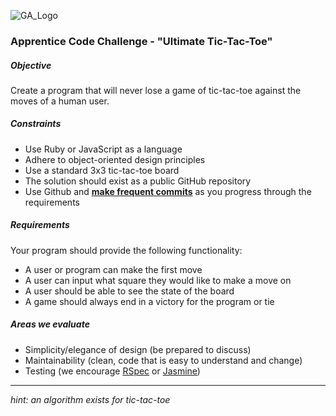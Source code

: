 ![GA_Logo](https://raw.github.com/generalassembly/ga-ruby-on-rails-for-devs/master/images/ga.png)


### Apprentice Code Challenge - "Ultimate Tic-Tac-Toe"

##### Objective

Create a program that will never lose a game of tic-tac-toe against the moves of a human user. 

##### Constraints

- Use Ruby or JavaScript as a language
- Adhere to object-oriented design principles
- Use a standard 3x3 tic-tac-toe board
- The solution should exist as a public GitHub repository
- Use Github and [**make frequent commits**](http://tbaggery.com/2008/04/19/a-note-about-git-commit-messages.html) as you progress through the requirements

##### Requirements

Your program should provide the following functionality:

- A user or program can make the first move
- A user can input what square they would like to make a move on
- A user should be able to see the state of the board
- A game should always end in a victory for the program or tie 

##### Areas we evaluate

- Simplicity/elegance of design (be prepared to discuss)
- Maintainability (clean, code that is easy to understand and change)
- Testing (we encourage [RSpec](https://github.com/rspec/rspec) or [Jasmine](https://github.com/pivotal/jasmine))

* * *

*hint: an algorithm exists for tic-tac-toe*


